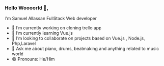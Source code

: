 ### Hello Woooorld 👋,

I'm Samuel Allassan FullStack Web developer 
- 🔭 I’m currently working on cloning trello app 
- 🌱 I’m currently learning Vue.js
- 👯 I’m looking to collaborate on projects based on Vue.js , Node.js, Php,Laravel
- 💬 Ask me about piano, drums, beatmaking and anything related to music world 
- 😄 Pronouns: He/Him
